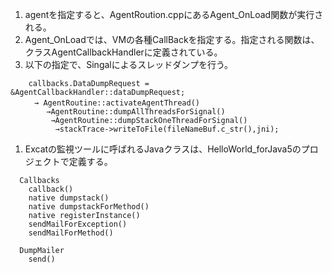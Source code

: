 1. agentを指定すると、AgentRoution.cppにあるAgent_OnLoad関数が実行される。
1. Agent_OnLoadでは、VMの各種CallBackを指定する。指定される関数は、クラスAgentCallbackHandlerに定義されている。
1. 以下の指定で、Singalによるスレッドダンプを行う。
  ```
      callbacks.DataDumpRequest = &AgentCallbackHandler::dataDumpRequest;
    　　→ AgentRoutine::activateAgentThread()
          →AgentRoutine::dumpAllThreadsForSignal()
           →AgentRoutine::dumpStackOneThreadForSignal()
            →stackTrace->writeToFile(fileNameBuf.c_str(),jni);
  ```
1. Excatの監視ツールに呼ばれるJavaクラスは、HelloWorld_forJava5のプロジェクトで定義する。
  ```
    Callbacks
      callback()
      native dumpstack()
      native dumpstackForMethod()
      native registerInstance()
      sendMailForException()
      sendMailForMethod()

    DumpMailer
      send()
  ```
